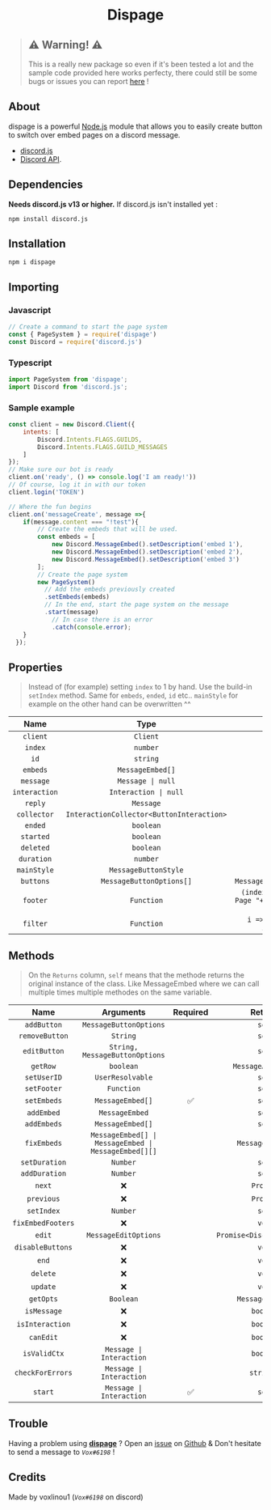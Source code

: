 <div align="center"><h1>Dispage</h1></div>

> ## ⚠ Warning! ⚠ 
> This is a really new package so even if it's been tested a lot and the sample code provided here works perfecty, there could still be some bugs or issues you can report <a href="https://github.com/voxlinou1/dispage/issues">here</a> !

## About

dispage is a powerful [Node.js](https://nodejs.org) module that allows you to easily create button to switch over embed pages on a discord message.
- [discord.js](https://npmjs.com/package/discord.js)
- [Discord API](https://discord.com/developers/docs/intro).

## Dependencies

**Needs discord.js v13 or higher.**
If discord.js isn't installed yet :
```sh-session
npm install discord.js
```

## Installation
```sh-session
npm i dispage
```

## Importing
### Javascript
```js
// Create a command to start the page system
const { PageSystem } = require('dispage')
const Discord = require('discord.js')
```
### Typescript
```ts
import PageSystem from 'dispage';
import Discord from 'discord.js';
```
### Sample example
```js
const client = new Discord.Client({
    intents: [
        Discord.Intents.FLAGS.GUILDS,
        Discord.Intents.FLAGS.GUILD_MESSAGES
    ]
});
// Make sure our bot is ready
client.on('ready', () => console.log('I am ready!'))
// Of course, log it in with our token
client.login('TOKEN')

// Where the fun begins
client.on('messageCreate', message =>{
    if(message.content === "!test"){
        // Create the embeds that will be used.
        const embeds = [
            new Discord.MessageEmbed().setDescription('embed 1'),
            new Discord.MessageEmbed().setDescription('embed 2'),
            new Discord.MessageEmbed().setDescription('embed 3')
        ];
        // Create the page system
        new PageSystem()
          // Add the embeds previously created
          .setEmbeds(embeds)
          // In the end, start the page system on the message
          .start(message)
            // In case there is an error
            .catch(console.error);
    }
  });
```
## Properties
> Instead of (for example) setting `index` to 1 by hand. Use the build-in `setIndex` method. Same for `embeds`, `ended`, `id` etc.. `mainStyle` for example on the other hand can be overwritten ^^

| **Name** | **Type** | **Default** |
|:---:|:---:|:---:|
| `client` | `Client` |  |
| `index` | `number` | `0` |
| `id` | `string` |  |
| `embeds` | `MessageEmbed[]` | `[]` |
| `message` | `Message \| null` |  |
| `interaction` | `Interaction \| null` |  |
| `reply` | `Message` |  |
| `collector` | `InteractionCollector<ButtonInteraction>` |  |
| `ended` | `boolean` | `false` |
| `started` | `boolean` | `false` |
| `deleted` | `boolean` | `false` |
| `duration` | `number` | `60000` |
| `mainStyle` | `MessageButtonStyle` | `"PRIMARY"` |
| `buttons` | `MessageButtonOptions[]` | `MessageButtonOptions[]` |
| `footer` | `Function` | `(index,total) => "📜 Page "+index+"/"+total : ''` |
| `filter` | `Function` | `i => this.id === i.user.id` |

## Methods
> On the `Returns` column, `self` means that the methode returns the original instance of the class. Like MessageEmbed where we can call multiple times multiple methodes on the same variable.

| **Name** 	| **Arguments** 	| **Required** 	| **Returns** 	|
|:---:	|:---:	|:---:	|:---:	|
| `addButton` 	| `MessageButtonOptions` 	|  	| `self` 	|
| `removeButton` 	| `String` 	|  	| `self` 	|
| `editButton` 	| `String, MessageButtonOptions` 	|  	| `self` 	|
| `getRow` 	| `boolean` 	|  	| `MessageActionRow` 	|
| `setUserID` 	| `UserResolvable` 	|  	| `self` 	|
| `setFooter` 	| `Function` 	|  	| `self` 	|
| `setEmbeds` 	| `MessageEmbed[]` 	| ✅ 	| `self` 	|
| `addEmbed` 	| `MessageEmbed` 	|  	| `self` 	|
| `addEmbeds` 	| `MessageEmbed[]` 	|  	| `self` 	|
| `fixEmbeds` 	| `MessageEmbed[] \| MessageEmbed \| MessageEmbed[][]` 	|  	| `MessageEmbed[]` 	|
| `setDuration` 	| `Number` 	|  	| `self` 	|
| `addDuration` 	| `Number` 	|  	| `self` 	|
| `next` 	| ❌ 	|  	| `Promise` 	|
| `previous` 	| ❌ 	|  	| `Promise` 	|
| `setIndex` 	| `Number` 	|  	| `self` 	|
| `fixEmbedFooters` 	| ❌ 	|  	| `void` 	|
| `edit` 	| `MessageEditOptions` 	|  	| `Promise<Discord.Message>` 	|
| `disableButtons` 	| ❌ 	|  	| `void` 	|
| `end` 	| ❌ 	|  	| `void` 	|
| `delete` 	| ❌ 	|  	| `void` 	|
| `update` 	| ❌ 	|  	| `void` 	|
| `getOpts` 	| `Boolean` 	|  	| `MessageOptions` 	|
| `isMessage` 	| ❌ 	|  	| `boolean` 	|
| `isInteraction` 	| ❌ 	|  	| `boolean` 	|
| `canEdit` 	| ❌ 	|  	| `boolean` 	|
| `isValidCtx` 	| `Message \| Interaction` 	|  	| `boolean` 	|
| `checkForErrors` 	| `Message \| Interaction` 	|  	| `string[]` 	|
| `start` 	| `Message \| Interaction` 	| ✅ 	| `self` 	|

## Trouble
Having a problem using <a href="https://npmjs.com/package/dispage">**dispage**</a> ? Open an <a href="https://github.com/voxlinou1/dispage/issues">issue</a> on <a href="https://github.com/voxlinou1/dispage">Github<a> & Don't hesitate to send a message to *`Vox#6198`* !
## Credits
Made by voxlinou1 (*`Vox#6198`* on discord)
